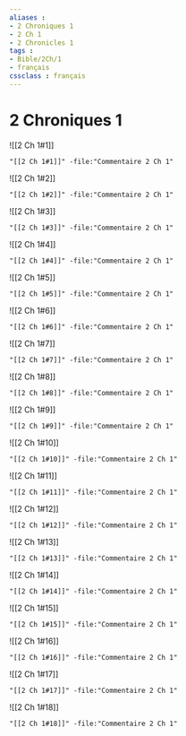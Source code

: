 ```yaml
---
aliases : 
- 2 Chroniques 1
- 2 Ch 1
- 2 Chronicles 1
tags : 
- Bible/2Ch/1
- français
cssclass : français
---
```


# 2 Chroniques 1

![[2 Ch 1#1]]

```query
"[[2 Ch 1#1]]" -file:"Commentaire 2 Ch 1"
```

![[2 Ch 1#2]]

```query
"[[2 Ch 1#2]]" -file:"Commentaire 2 Ch 1"
```

![[2 Ch 1#3]]

```query
"[[2 Ch 1#3]]" -file:"Commentaire 2 Ch 1"
```

![[2 Ch 1#4]]

```query
"[[2 Ch 1#4]]" -file:"Commentaire 2 Ch 1"
```

![[2 Ch 1#5]]

```query
"[[2 Ch 1#5]]" -file:"Commentaire 2 Ch 1"
```

![[2 Ch 1#6]]

```query
"[[2 Ch 1#6]]" -file:"Commentaire 2 Ch 1"
```

![[2 Ch 1#7]]

```query
"[[2 Ch 1#7]]" -file:"Commentaire 2 Ch 1"
```

![[2 Ch 1#8]]

```query
"[[2 Ch 1#8]]" -file:"Commentaire 2 Ch 1"
```

![[2 Ch 1#9]]

```query
"[[2 Ch 1#9]]" -file:"Commentaire 2 Ch 1"
```

![[2 Ch 1#10]]

```query
"[[2 Ch 1#10]]" -file:"Commentaire 2 Ch 1"
```

![[2 Ch 1#11]]

```query
"[[2 Ch 1#11]]" -file:"Commentaire 2 Ch 1"
```

![[2 Ch 1#12]]

```query
"[[2 Ch 1#12]]" -file:"Commentaire 2 Ch 1"
```

![[2 Ch 1#13]]

```query
"[[2 Ch 1#13]]" -file:"Commentaire 2 Ch 1"
```

![[2 Ch 1#14]]

```query
"[[2 Ch 1#14]]" -file:"Commentaire 2 Ch 1"
```

![[2 Ch 1#15]]

```query
"[[2 Ch 1#15]]" -file:"Commentaire 2 Ch 1"
```

![[2 Ch 1#16]]

```query
"[[2 Ch 1#16]]" -file:"Commentaire 2 Ch 1"
```

![[2 Ch 1#17]]

```query
"[[2 Ch 1#17]]" -file:"Commentaire 2 Ch 1"
```

![[2 Ch 1#18]]

```query
"[[2 Ch 1#18]]" -file:"Commentaire 2 Ch 1"
```

